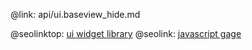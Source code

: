 @link: api/ui.baseview_hide.md

@seolinktop: [ui widget library](https://webix.com)
@seolink: [javascript gage](https://webix.com/widget/gage/)